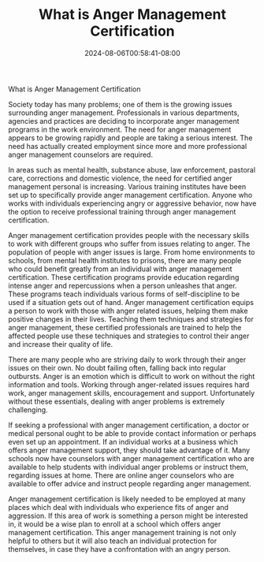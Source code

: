 ﻿---
title: "What is Anger Management Certification"
date: 2024-08-06T00:58:41-08:00
description: "anger management Tips for Web Success"
featured_image: "/images/anger management.jpg"
tags: ["anger management"]
---

What is Anger Management Certification

Society today has many problems; one of them is the growing issues surrounding anger management. Professionals in various departments, agencies and practices are deciding to incorporate anger management programs in the work environment. The need for anger management appears to be growing rapidly and people are taking a serious interest. The need has actually created employment since more and more professional anger management counselors are required.

In areas such as mental health, substance abuse, law enforcement, pastoral care, corrections and domestic violence, the need for certified anger management personal is increasing. Various training institutes have been set up to specifically provide anger management certification. Anyone who works with individuals experiencing angry or aggressive behavior, now have the option to receive professional training through anger management certification.

Anger management certification provides people with the necessary skills to work with different groups who suffer from issues relating to anger. The population of people with anger issues is large. From home environments to schools, from mental health institutes to prisons, there are many people who could benefit greatly from an individual with anger management certification. These certification programs provide education regarding intense anger and repercussions when a person unleashes that anger. These programs teach individuals various forms of self-discipline to be used if a situation gets out of hand. Anger management certification equips a person to work with those with anger related issues, helping them make positive changes in their lives. Teaching them techniques and strategies for anger management, these certified professionals are trained to help the affected people use these techniques and strategies to control their anger and increase their quality of life.

There are many people who are striving daily to work through their anger issues on their own. No doubt failing often, falling back into regular outbursts. Anger is an emotion which is difficult to work on without the right information and tools. Working through anger-related issues requires hard work, anger management skills, encouragement and support. Unfortunately without these essentials, dealing with anger problems is extremely challenging. 

If seeking a professional with anger management certification, a doctor or medical personal ought to be able to provide contact information or perhaps even set up an appointment. If an individual works at a business which offers anger management support, they should take advantage of it. Many schools now have counselors with anger management certification who are available to help students with individual anger problems or instruct them, regarding issues at home. There are online anger counselors who are available to offer advice and instruct people regarding anger management. 

Anger management certification is likely needed to be employed at many places which deal with individuals who experience fits of anger and aggression. If this area of work is something a person might be interested in, it would be a wise plan to enroll at a school which offers anger management certification. This anger management training is not only helpful to others but it will also teach an individual protection for themselves, in case they have a confrontation with an angry person. 

